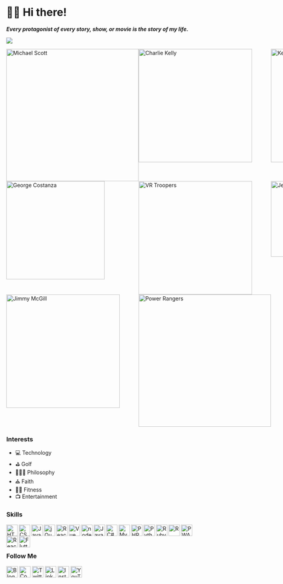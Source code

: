 # 🖖🏾 Hi there!

***Every protagonist of every story, show, or movie is the story of my life.***

<img src="http://github-readme-streak-stats.herokuapp.com?user=theuiguru&theme=Javascript-dark&date_format=M%20j%5B%2C%20Y%5D&background=011E41" /> <!--<img src="https://github-readme-stats.vercel.app/api?username=theuiguru&show_icons=true&theme=flag-india&hide_border=false&border_radius=8px&&count_private=true&include_all_commits=true" />-->

<div style="display:grid; grid-template-columns:repeat(3, 1fr);"><img src="https://i.imgur.com/HTBxpUz.png" alt="Michael Scott" width="350" />
<img src="https://media2.giphy.com/media/9PaC2UWEsnIG6nXcsn/giphy.gif" alt="Charlie Kelly" width="300" />
<img src="https://media.giphy.com/media/7pyYl7h9VnSyUHYaw9/giphy.gif" alt="Kevin Pearson" width="300" />
<img src="https://media2.giphy.com/media/Yy2H6trIkODoA/giphy.gif" alt="George Costanza" width="260" />
<img src="https://media3.giphy.com/media/DK9NoD7j2nRVm/giphy.gif" alt="VR Troopers" width="300" />
<img src="https://media2.giphy.com/media/LiljwvntZmf4c/giphy.gif" alt="Jesse Pinkman" width="200" />
<img src="https://media1.giphy.com/media/l0EwYGlvQ7STj3wyc/giphy.gif" alt="Jimmy McGill" width="300" />
<img src="https://media4.giphy.com/media/b3Owrrk9ZsC4w/giphy.gif" alt="Power Rangers" width="350" /></div>

### Interests
- 💻 Technology
- ⛳ Golf
- 🧘🏽‍♂️ Philosophy
- ⛪️ Faith
- 🏋️‍♂️ Fitness
- 📺 Entertainment

### Skills
<img src="https://cdn.jsdelivr.net/npm/simple-icons@v3/icons/html5.svg" alt="HTML5" width="30" align="left">
<img src="https://cdn.jsdelivr.net/npm/simple-icons@v3/icons/css3.svg" alt="CSS3" width="30" align="left">
<img src="https://cdn.jsdelivr.net/npm/simple-icons@v3/icons/javascript.svg" alt="JavaScript" width="30" align="left">
<img src="https://cdn.jsdelivr.net/npm/simple-icons@v3/icons/jquery.svg" alt="jQuery" width="30" align="left">
<img src="https://cdn.jsdelivr.net/npm/simple-icons@v3/icons/react.svg" alt="React" width="30" align="left">
<img src="https://cdn.jsdelivr.net/npm/simple-icons@5.19.0/icons/vuedotjs.svg" alt="Vue" width="30" align="left">
<img src="https://cdn.jsdelivr.net/npm/simple-icons@5.19.0/icons/nodedotjs.svg" alt="nodeJS" width="30" align="left">
<img src="https://cdn.jsdelivr.net/npm/simple-icons@v3/icons/java.svg" alt="Java" width="30" align="left">
<img src="https://cdn.jsdelivr.net/npm/simple-icons@v3/icons/csharp.svg" alt="C#" width="30" align="left">
<img src="https://cdn.jsdelivr.net/npm/simple-icons@v3/icons/mysql.svg" alt="MySQL" width="30" align="left">
<img src="https://cdn.jsdelivr.net/npm/simple-icons@v3/icons/php.svg" alt="PHP" width="30" align="left">
<img src="https://cdn.jsdelivr.net/npm/simple-icons@v3/icons/python.svg" alt="Python" width="30" align="left">
<img src="https://cdn.jsdelivr.net/npm/simple-icons@v3/icons/ruby.svg" alt="Ruby" width="30" align="left">
<img src="https://cdn.jsdelivr.net/npm/simple-icons@v3/icons/r.svg" alt="R" width="30" align="left">
<img src="https://cdn.jsdelivr.net/npm/simple-icons@5.19.0/icons/pwa.svg" alt="PWA" width="30" align="left">
<img src="https://cdn.jsdelivr.net/npm/simple-icons@v3/icons/react.svg" alt="React Native" width="30" align="left">
<img src="https://cdn.jsdelivr.net/npm/simple-icons@v3/icons/flutter.svg" alt="Flutter" width="30" align="left">
<br/><br/><br/>

### Follow Me
<a href="https://theuiguru.blogspot.com" target="_blank"><img src="https://cdn.jsdelivr.net/npm/simple-icons@v3/icons/blogger.svg" alt="Blogger" width="30"></a> 
<a href="https://codepen.io/cthomas" target="_blank"><img src="https://cdn.jsdelivr.net/npm/simple-icons@v3/icons/codepen.svg" alt="CodePen" width="30"></a> 
<a href="https://twitter.com/cthomas1211" target="_blank"><img src="https://cdn.jsdelivr.net/npm/simple-icons@v3/icons/twitter.svg" alt="Twitter" width="30"></a> 
<a href="https://linkedin.com/in/christhomas101" target="_blank"><img src="https://cdn.jsdelivr.net/npm/simple-icons@v3/icons/linkedin.svg" alt="LinkedIn" width="30"></a> 
<a href="https://instagr.am/cthomas1211" target="_blank"><img src="https://cdn.jsdelivr.net/npm/simple-icons@v3/icons/instagram.svg" alt="Instagram" width="30"></a> 
<a href="https://youtube.com/ndnweb24" target="_blank"><img src="https://cdn.jsdelivr.net/npm/simple-icons@v3/icons/youtube.svg" alt="YouTube" width="30"></a>

